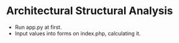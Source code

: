 # Architectural Structural Analysis
- Run app.py at first.
- Input values into forms on index.php, calculating it.